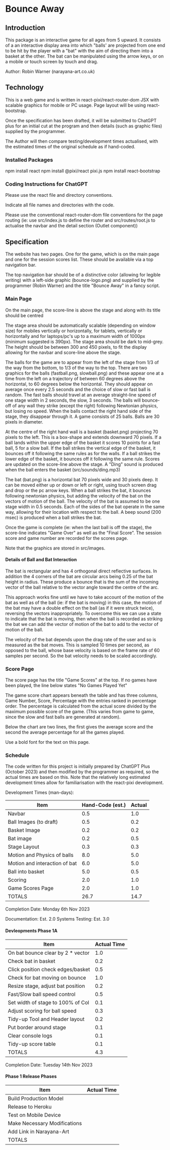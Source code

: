 # Bounce Away

## Introduction

This package is an interactive game for all ages from 5 upward. It consists of a an interactive display area into which "balls' are projected from one end to be hit by the player with a "bat" with the aim of directing them into a basket at the other. The bat can be manipulated using the arrow keys, or on a mobile or touch screen by touch and drag.

Author: Robin Warner (narayana-art.co.uk)

## Technology

This is a web game and is written in react-pixi/react-router-dom JSX with scalable graphics for mobile or PC usage. Page layout will be using react-bootstrap.

Once the specification has been drafted, it will be submitted to ChatGPT plus for an initial cut at the program and then details (such as graphic files) supplied by the programmer.

The Author will then compare testing/development times actualised, with the estimated times of the original schedule as if hand-coded.

### Installed Packages

npm install react
npm install @pixi/react pixi.js
npm install react-bootstrap

### Coding Instructions for ChatGPT

Please use the react file and directory conventions.

Indicate all file names and directories with the code.

Please use the conventional react-router-dom file conventions for the page routing (ie: use src/index.js to define the router and src/routes/root.js to actualise the navbar and the detail section (Outlet component))

## Specification

The website has two pages. One for the game, which is on the main page and one for the session scores list. These should be available via a top navigation bar.

The top navigation bar should be of a distinctive color (allowing for legible writing) with a left-side graphic (bounce-logo.png) and supplied by the programmer (Robin Warner) and the title "Bounce Away" in a fancy script.

### Main Page

On the main page, the score-line is above the stage and along with its title should be centred

The stage area should be automatically scalable (depending on window size) for mobiles vertically or horizontally, for tablets,
vertically or horizontally and for laptops/pc's up to a maximum width of 1000px (minimum suggested is 390px). The stage area should be dark to mid-grey. The height should be between 300 and 450 pixels, to fit the display allowing for the navbar and score-line above the stage.

The balls for the game are to appear from the left of the stage from 1/3 of the way from the bottom, to 1/3 of the way to the top. There are two graphics for the balls (fastball.png, slowball.png) and these appear one at a time from the left on a trajectory of between 60 degrees above the horizontal, to 60 degrees below the horizontal. They should appear on average once every 2.5 seconds and the choice of slow or fast ball is random. The fast balls should travel at an average straight-line speed of one stage width in 2 seconds, the slow, 3 seconds. The balls will bounce-off of any wall they strike (except the right) following Newtonian physics, but losing no speed. When the balls contact the right hand side of the stage, they disappear through it. A game consists of 25 balls. Balls are 30 pixels in diameter.

At the centre of the right hand wall is a basket (basket.png) projecting 70 pixels to the left. This is a box-shape and extends downward 70 pixels. If a ball lands within the upper edge of the basket it scores 10 points for a fast ball, 5 for a slow ball. If the ball strikes the vertical edge of the basket, it bounces off it following the same rules as for the walls. If a ball strikes the lower edge of the basket, it bounces off it following the same rule. Scores are updated on the score-line above the stage. A "Ding" sound is produced when the ball enters the basket (src/sounds/ding.mp3)

The bat (bat.png) is a horizontal bat 70 pixels wide and 30 pixels deep. It can be moved either up or down or left or right, using touch screen drag and drop or the pc arrow keys. When a ball strikes the bat, it bounces following newtonian physics, but adding the velocity of the bat on the vectors of motion of the ball. The velocity of the bat is assumed to be one stage width in 0.5 seconds. Each of the sides of the bat operate in the same way, allowing for their location with respect to the ball. A beep sound (200 msec) is produced when a ball strikes the bat.

Once the game is complete (ie: when the last ball is off the stage), the score-line indicates "Game Over" as well as the "Final Score". The session score and game number are recorded for the scores page.

Note that the graphics are stored in src/images.

#### Details of Ball and Bat Interaction

The bat is rectangular and has 4 orthogonal direct reflective surfaces. In addition the 4 corners of the bat are circular arcs being 0.25 of the bat height in radius. These produce a bounce that is the sum of the incoming vector of the ball relative to the vector angle toward the centre of the arc.

This approach works fine until we have to take account of the motion of the bat as well as of the ball (ie: if the bat is moving) in this case, the motion of the bat may have a double effect on the ball (as if it were struck twice), reversing the vectors inappropriately. To overcome this we can use a state to indicate that the bat is moving, then when the ball is recorded as striking the bat we can add the vector of motion of the bat to add to the vector of motion of the ball.

The velocity of the bat depends upon the drag rate of the user and so is measured as the bat moves. This is sampled 10 times per second, as opposed to the ball, whose base velocity is based on the frame rate of 60 samples per second. So the bat velocity needs to be scaled accordingly.

### Score Page

The score page has the title "Game Scores" at the top. If no games have been played, the line below states "No Games Played Yet"

The game score chart appears beneath the table and has three columns, Game Number, Score, Percentage with the entries ranked
in percentage order. The percentage is calculated from the actual score divided by the maximum possible score of the game. (This varies from game to game, since the slow and fast balls are generated at random).

Below the chart are two lines, the first gives the average score and the second the average percentage for all the games played.

Use a bold font for the text on this page.

### Schedule

The code written for this project is initially prepared by ChatGPT Plus (October 2023) and then modified by the programmer as required, so the actual times are based on this. Note that the relatively long estimated development times allow for familiarisation with the react-pixi development.

Development Times (man-days):

| Item                          | Hand-Code (est.) | Actual |
| ------------------------------| ---------------- | ------ |
| Navbar                        | 0.5              |   1.0  |
| Ball Images (to draft)        | 0.5              |   0.2  |
| Basket Image                  | 0.2              |   0.2  |
| Bat image                     | 0.2              |   0.5  |
| Stage Layout                  | 0.3              |   0.3  |
| Motion and Physics of balls   | 8.0              |   5.0  |
| Motion and interaction of bat | 6.0              |   5.0  |
| Ball into basket              | 5.0              |   0.5  |
| Scoring                       | 2.0              |   1.0  |
| Game Scores Page              | 2.0              |   1.0  |
| TOTALS                        | 26.7             |   14.7 |
Completion Date: Monday 6th Nov 2023

Documentation:   Est. 2.0
Systems Testing: Est. 3.0

#### Devleopments Phase 1A

| Item                              | Actual Time |
| --------------------------------- | ----------- |
| On bat bounce clear by 2 * vector | 1.0         |
| Check bat in basket               | 0.2         |
| Click position check edges/basket | 0.5         |
| Check for bat moving on bounce    | 1.0         |
| Resize stage, adjust bat position | 0.2         |
| Fast/Slow ball speed control      | 0.5         |
| Set width of stage to 100% of Col | 0.1         |
| Adjust scoring for ball speed     | 0.3         |
| Tidy-up Tool and Header layout    | 0.2         |
| Put border around stage           | 0.1         |
| Clear console logs                | 0.1         |
| Tidy-up score table               | 0.1         |
| TOTALS                            | 4.3         |
Completion Date: Tuesday 14th Nov 2023

#### Phase 1 Release Phases

| Item                              | Actual Time |
| --------------------------------- | ----------- |
| Build Production Model            |   
| Release to Heroku                 |
| Test on Mobile Device             |
| Make Necessary Modifications      |
| Add Link in Narayana-Art          |
| TOTALS                            |